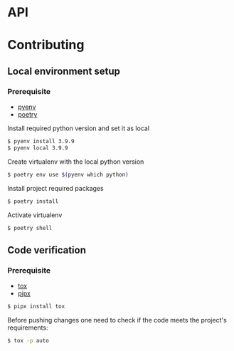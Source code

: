 # API

# Contributing

## Local environment setup

### Prerequisite

- [pyenv](https://github.com/pyenv/pyenv)
- [poetry](https://github.com/python-poetry/poetry)

Install required python version and set it as local

```bash
$ pyenv install 3.9.9
$ pyenv local 3.9.9
```

Create virtualenv with the local python version

```bash
$ poetry env use $(pyenv which python)
```

Install project required packages

```bash
$ poetry install
```

Activate virtualenv

```bash
$ poetry shell
```

## Code verification

### Prerequisite

- [tox](https://github.com/tox-dev/tox)
- [pipx](https://github.com/pypa/pipx)

```bash
$ pipx install tox
```

Before pushing changes one need to check if the code meets the project's requirements:

```bash
$ tox -p auto
```
